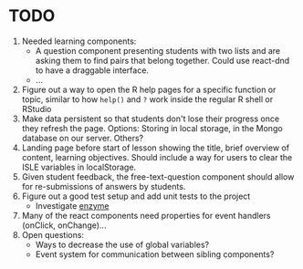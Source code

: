 TODO
====

1. Needed learning components:
    - A question component presenting students with two lists and are asking them to find pairs that belong together. Could use react-dnd to have a draggable interface.
    - ...
2. Figure out a way to open the R help pages for a specific function or topic, similar to how `help()` and `?` work inside the regular R shell or RStudio
3. Make data persistent so that students don't lose their progress once they refresh the page. Options: Storing in local storage, in the Mongo database on our server. Others?
4. Landing page before start of lesson showing the title, brief overview of content, learning objectives. Should include a way for users to clear the ISLE variables in localStorage.
5. Given student feedback, the free-text-question component should allow for re-submissions of answers by students. 
6. Figure out a good test setup and add unit tests to the project
    - Investigate [enzyme](https://github.com/airbnb/enzyme)
7. Many of the react components need properties for event handlers (onClick, onChange)...
8. Open questions:
    - Ways to decrease the use of global variables? 
    - Event system for communication between sibling components?
